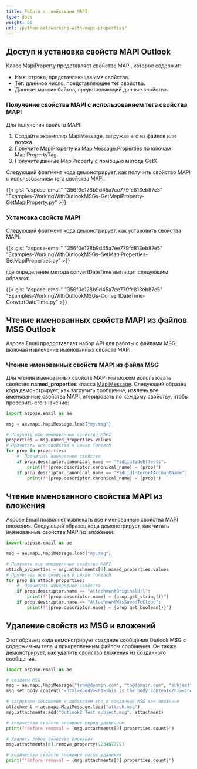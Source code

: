 ```yaml
---
title: Работа с свойствами MAPI
type: docs
weight: 60
url: /python-net/working-with-mapi-properties/
---
```



## **Доступ и установка свойств MAPI Outlook**

Класс MapiProperty представляет свойство MAPI, которое содержит:

- Имя: строка, представляющая имя свойства.
- Тег: длинное число, представляющее тег свойства.
- Данные: массив байтов, представляющий данные свойства.

### **Получение свойства MAPI с использованием тега свойства MAPI**

Для получения свойств MAPI:

1. Создайте экземпляр MapiMessage, загружая его из файлов или потока.
1. Получите MapiProperty из MapiMessage.Properties по ключам MapiPropertyTag.
1. Получите данные MapiProperty с помощью метода GetX.

Следующий фрагмент кода демонстрирует, как получить свойство MAPI с использованием тега свойства MAPI.



{{< gist "aspose-email" "356f0e128b9d45a7ee779fc813eb87e5" "Examples-WorkingWithOutlookMSGs-GetMapiProperty-GetMapiProperty.py" >}}

### **Установка свойств MAPI**

Следующий фрагмент кода демонстрирует, как установить свойства MAPI.



{{< gist "aspose-email" "356f0e128b9d45a7ee779fc813eb87e5" "Examples-WorkingWithOutlookMSGs-SetMapiProperties-SetMapiProperties.py" >}}



где определение метода convertDateTime выглядит следующим образом:



{{< gist "aspose-email" "356f0e128b9d45a7ee779fc813eb87e5" "Examples-WorkingWithOutlookMSGs-ConvertDateTime-ConvertDateTime.py" >}}

## **Чтение именованных свойств MAPI из файлов MSG Outlook**

Aspose.Email предоставляет набор API для работы с файлами MSG, включая извлечение именованных свойств MAPI.

### **Чтение именованных свойств MAPI из файла MSG**

Для чтения именованных свойств MAPI мы можем использовать свойство **named_properties** класса [MapiMessage](https://reference.aspose.com/email/python-net/aspose.email.mapi/mapimessage/#mapimessage-class). Следующий образец кода демонстрирует, как загрузить сообщение, извлечь все именованные свойства MAPI, итерировать по каждому свойству, чтобы проверить его значение:

```python
import aspose.email as ae

msg = ae.mapi.MapiMessage.load("my.msg")

# Получить все именованные свойства MAPI
properties = msg.named_properties.values
# Прочитать все свойства в цикле foreach
for prop in properties:
    #  Прочитать конкретное свойство
    if prop.descriptor.canonical_name == "PidLidSideEffects":
        print(f"{prop.descriptor.canonical_name} = {prop}")
    if prop.descriptor.canonical_name == "PidLidInternetAccountName":
        print(f"{prop.descriptor.canonical_name} = {prop}")
```

## **Чтение именованного свойства MAPI из вложения**

Aspose.Email позволяет извлекать все именованные свойства MAPI вложения. Следующий образец кода демонстрирует, как читать именованные свойства MAPI из вложений:

```python
import aspose.email as ae

msg = ae.mapi.MapiMessage.load("my.msg")

# Получить все именованные свойства MAPI
attach_properties = msg.attachments[0].named_properties.values
# Прочитать все свойства в цикле foreach
for prop in attach_properties:
    #  Прочитать конкретное свойство
    if prop.descriptor.name == "AttachmentOriginalUrl":
        print(f"{prop.descriptor.name} = {prop.get_string()}")
    if prop.descriptor.name == "AttachmentWasSavedToCloud":
        print(f"{prop.descriptor.name} = {prop.get_boolean()}")
```

## **Удаление свойств из MSG и вложений**

Этот образец кода демонстрирует создание сообщения Outlook MSG с содержимым тела и прикрепленным файлом сообщения. Он также демонстрирует, как удалить свойство вложения из созданного сообщения.

```python
import aspose.email as ae

# создаем MSG
msg = ae.mapi.MapiMessage("from@doamin.com", "to@domain.com", "subject", "body");
msg.set_body_content("<html><body><h1>This is the body content</h1></body></html>", ae.mapi.BodyContentType.HTML)

# загружаем сообщение и добавляем его в созданный MSG как вложение
attachment = ae.mapi.MapiMessage.load("attach.msg")
msg.attachments.add("Outlook2 Test subject.msg", attachment)

# количество свойств вложения перед удалением
print(f"Before removal = {msg.attachments[0].properties.count}")

# Удалить любое свойство вложения
msg.attachments[0].remove_property(923467779)

# количество свойств вложения после удаления
print(f"Before removal = {msg.attachments[0].properties.count}")
```